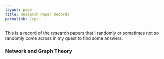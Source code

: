 ```yaml
---
layout: page
title: Research Paper Records
permalink: /rpr
---
```


This is a record of the research papers that I randomly or sometimes not so randomly come across in my quest to find some answers.


### Network and Graph Theory

###   
